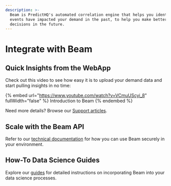 ```yaml
---
description: >-
  Beam is PredictHQ's automated correlation engine that helps you identify what
  events have impacted your demand in the past, to help you make better
  decisions in the future.
---
```


# Integrate with Beam

## Quick Insights from the WebApp

Check out this video to see how easy it is to upload your demand data and start pulling insights in no time:

{% embed url="https://www.youtube.com/watch?v=VCmuUScyi_8" fullWidth="false" %}
Introduction to Beam
{% endembed %}

Need more details? Browse our [Support articles](broken-reference).

## Scale with the Beam API

Refer to our [technical documentation](../../api/beam/) for how you can use Beam securely in your environment.

## How-To Data Science Guides

Explore our [guides](../../getting-started/guides/beam-guides/) for detailed instructions on incorporating Beam into your data science processes.
